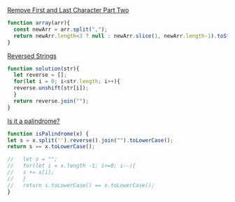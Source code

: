 [Remove First and Last Character Part Two](https://www.codewars.com/kata/570597e258b58f6edc00230d)
```javascript
function array(arr){
  const newArr = arr.split(",");
  return newArr.length<3 ? null : newArr.slice(1, newArr.length-1).toString().replace(/,/gi," ");
}
```
[Reversed Strings](https://www.codewars.com/kata/5168bb5dfe9a00b126000018)
```javascript
function solution(str){
  let reverse = [];
  for(let i = 0; i<str.length; i++){
  reverse.unshift(str[i]);
  }
  return reverse.join("");
}
```
[Is it a palindrome?](https://www.codewars.com/kata/57a1fd2ce298a731b20006a4)
```javascript
function isPalindrome(x) {
let s = x.split('').reverse().join("").toLowerCase();
return s == x.toLowerCase();

//   let s = "";
//   for(let i = x.length -1; i>=0; i--){
//   s += x[i];
//   }
//   return s.toLowerCase() == x.toLowerCase();
}
```